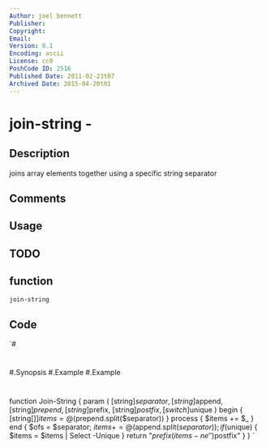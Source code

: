 ```yaml
---
Author: joel bennett
Publisher: 
Copyright: 
Email: 
Version: 0.1
Encoding: ascii
License: cc0
PoshCode ID: 2516
Published Date: 2011-02-23t07
Archived Date: 2015-04-20t01
---
```


# join-string - 

## Description

joins array elements together using a specific string separator

## Comments



## Usage



## TODO



## function

`join-string`

## Code

`#
 #
 #.Synopsis
 #.Example
 #.Example
 #
 
 function Join-String { 
    param    ( [string]$separator, [string]$append, [string]$prepend, [string]$prefix, [string]$postfix, [switch]$unique )
    begin    { [string[]]$items =  @($prepend.split($separator)) }
    process  { $items += $_ }
    end      { 
       $ofs = $separator; 
       $items += @($append.split($separator)); 
       if($unique) {
          $items  = $items | Select -Unique
       }
       return "$prefix$($items -ne '')$postfix"
    }
 }
`

